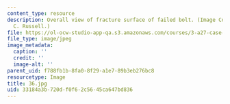 ```yaml
---
content_type: resource
description: Overall view of fracture surface of failed bolt. (Image Courtesy of Kenneth
  C. Russell.)
file: https://ol-ocw-studio-app-qa.s3.amazonaws.com/courses/3-a27-case-studies-in-forensic-metallurgy-fall-2007/33184a3b720df0f62c5645ca647bd836_36.jpg
file_type: image/jpeg
image_metadata:
  caption: ''
  credit: ''
  image-alt: ''
parent_uid: f788fb1b-8fa0-8f29-a1e7-89b3eb276bc8
resourcetype: Image
title: 36.jpg
uid: 33184a3b-720d-f0f6-2c56-45ca647bd836
---
```

